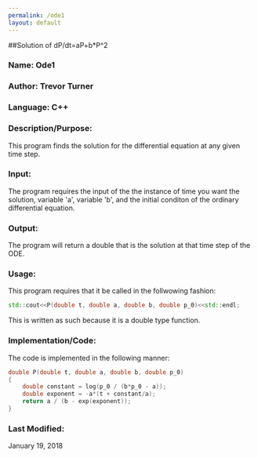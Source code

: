 ```yaml
---
permalink: /ode1
layout: default
---
```


##Solution of dP/dt=aP+b*P^2

### Name: Ode1

### Author: Trevor Turner

### Language: C++

### Description/Purpose: 
This program finds the solution for the differential equation at any given time step.

### Input:
The program requires the input of the the instance of time you want the solution, variable 'a', variable 'b', and the initial conditon of the ordinary differential equation.

### Output: 
The program will return a double that is the solution at that time step of the ODE.

### Usage:
This program requires that it be called in the follwowing fashion:
```c++
std::cout<<P(double t, double a, double b, double p_0)<<std::endl;
```
This is written as such because it is a double type function.

### Implementation/Code:
The code is implemented in the following manner:
```c++
double P(double t, double a, double b, double p_0)
{
	double constant = log(p_0 / (b*p_0 - a));
	double exponent = -a*(t + constant/a);
	return a / (b - exp(exponent));
}
```

### Last Modified:
January 19, 2018
